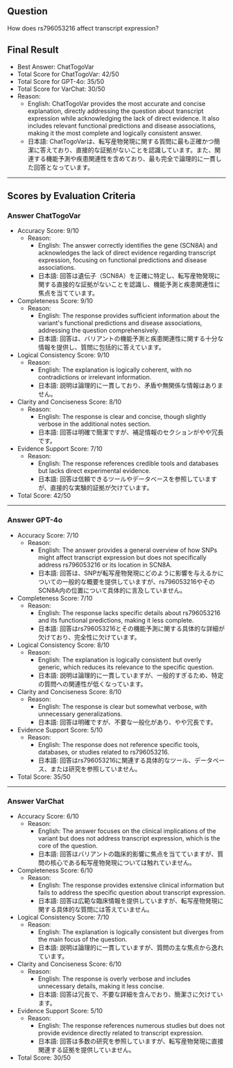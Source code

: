 ## Question

How does rs796053216 affect transcript expression?

## Final Result

- Best Answer: ChatTogoVar
- Total Score for ChatTogoVar: 42/50
- Total Score for GPT-4o: 35/50
- Total Score for VarChat: 30/50
- Reason:
  - English: ChatTogoVar provides the most accurate and concise explanation, directly addressing the question about transcript expression while acknowledging the lack of direct evidence. It also includes relevant functional predictions and disease associations, making it the most complete and logically consistent answer.
  - 日本語: ChatTogoVarは、転写産物発現に関する質問に最も正確かつ簡潔に答えており、直接的な証拠がないことを認識しています。また、関連する機能予測や疾患関連性を含めており、最も完全で論理的に一貫した回答となっています。

---

## Scores by Evaluation Criteria

### Answer ChatTogoVar
- Accuracy Score: 9/10
  - Reason: 
    - English: The answer correctly identifies the gene (SCN8A) and acknowledges the lack of direct evidence regarding transcript expression, focusing on functional predictions and disease associations.
    - 日本語: 回答は遺伝子（SCN8A）を正確に特定し、転写産物発現に関する直接的な証拠がないことを認識し、機能予測と疾患関連性に焦点を当てています。
- Completeness Score: 9/10
  - Reason: 
    - English: The response provides sufficient information about the variant's functional predictions and disease associations, addressing the question comprehensively.
    - 日本語: 回答は、バリアントの機能予測と疾患関連性に関する十分な情報を提供し、質問に包括的に答えています。
- Logical Consistency Score: 9/10
  - Reason: 
    - English: The explanation is logically coherent, with no contradictions or irrelevant information.
    - 日本語: 説明は論理的に一貫しており、矛盾や無関係な情報はありません。
- Clarity and Conciseness Score: 8/10
  - Reason: 
    - English: The response is clear and concise, though slightly verbose in the additional notes section.
    - 日本語: 回答は明確で簡潔ですが、補足情報のセクションがやや冗長です。
- Evidence Support Score: 7/10
  - Reason: 
    - English: The response references credible tools and databases but lacks direct experimental evidence.
    - 日本語: 回答は信頼できるツールやデータベースを参照していますが、直接的な実験的証拠が欠けています。
- Total Score: 42/50

---

### Answer GPT-4o
- Accuracy Score: 7/10
  - Reason: 
    - English: The answer provides a general overview of how SNPs might affect transcript expression but does not specifically address rs796053216 or its location in SCN8A.
    - 日本語: 回答は、SNPが転写産物発現にどのように影響を与えるかについての一般的な概要を提供していますが、rs796053216やそのSCN8A内の位置について具体的に言及していません。
- Completeness Score: 7/10
  - Reason: 
    - English: The response lacks specific details about rs796053216 and its functional predictions, making it less complete.
    - 日本語: 回答はrs796053216とその機能予測に関する具体的な詳細が欠けており、完全性に欠けています。
- Logical Consistency Score: 8/10
  - Reason: 
    - English: The explanation is logically consistent but overly generic, which reduces its relevance to the specific question.
    - 日本語: 説明は論理的に一貫していますが、一般的すぎるため、特定の質問への関連性が低くなっています。
- Clarity and Conciseness Score: 8/10
  - Reason: 
    - English: The response is clear but somewhat verbose, with unnecessary generalizations.
    - 日本語: 回答は明確ですが、不要な一般化があり、やや冗長です。
- Evidence Support Score: 5/10
  - Reason: 
    - English: The response does not reference specific tools, databases, or studies related to rs796053216.
    - 日本語: 回答はrs796053216に関連する具体的なツール、データベース、または研究を参照していません。
- Total Score: 35/50

---

### Answer VarChat
- Accuracy Score: 6/10
  - Reason: 
    - English: The answer focuses on the clinical implications of the variant but does not address transcript expression, which is the core of the question.
    - 日本語: 回答はバリアントの臨床的影響に焦点を当てていますが、質問の核心である転写産物発現については触れていません。
- Completeness Score: 6/10
  - Reason: 
    - English: The response provides extensive clinical information but fails to address the specific question about transcript expression.
    - 日本語: 回答は広範な臨床情報を提供していますが、転写産物発現に関する具体的な質問には答えていません。
- Logical Consistency Score: 7/10
  - Reason: 
    - English: The explanation is logically consistent but diverges from the main focus of the question.
    - 日本語: 説明は論理的に一貫していますが、質問の主な焦点から逸れています。
- Clarity and Conciseness Score: 6/10
  - Reason: 
    - English: The response is overly verbose and includes unnecessary details, making it less concise.
    - 日本語: 回答は冗長で、不要な詳細を含んでおり、簡潔さに欠けています。
- Evidence Support Score: 5/10
  - Reason: 
    - English: The response references numerous studies but does not provide evidence directly related to transcript expression.
    - 日本語: 回答は多数の研究を参照していますが、転写産物発現に直接関連する証拠を提供していません。
- Total Score: 30/50